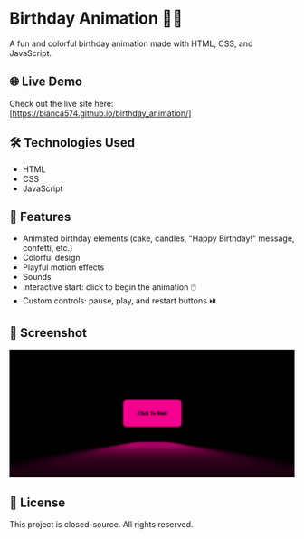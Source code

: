 # Birthday Animation 🎂🎈

A fun and colorful birthday animation made with HTML, CSS, and JavaScript.

## 🌐 Live Demo

Check out the live site here: [https://bianca574.github.io/birthday_animation/]

## 🛠️ Technologies Used

- HTML
- CSS
- JavaScript

## 🎨 Features

- Animated birthday elements (cake, candles, "Happy Birthday!" message, confetti, etc.)
- Colorful design
- Playful motion effects
- Sounds
- Interactive start: click to begin the animation 🖱️
- Custom controls: pause, play, and restart buttons ⏯️

## 📸 Screenshot

![Birthday Animation](images/screenshot.jpg)

## 📄 License

This project is closed-source. All rights reserved.
